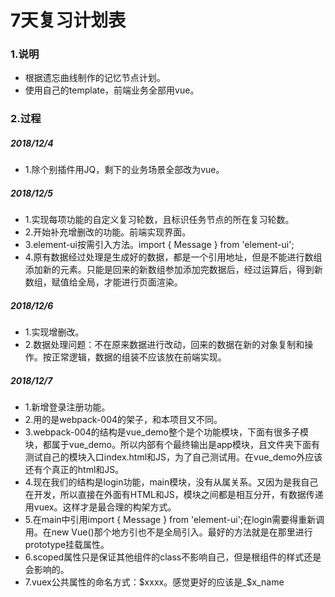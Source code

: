 # 7天复习计划表

### 1.说明

* 根据遗忘曲线制作的记忆节点计划。
* 使用自己的template，前端业务全部用vue。

### 2.过程

##### 2018/12/4
* 1.除个别插件用JQ，剩下的业务场景全部改为vue。

##### 2018/12/5
* 1.实现每项功能的自定义复习轮数，且标识任务节点的所在复习轮数。
* 2.开始补充增删改的功能。前端实现界面。
* 3.element-ui按需引入方法。import { Message } from 'element-ui';
* 4.原有数据经过处理是生成好的数据，都是一个引用地址，但是不能进行数组添加新的元素。只能是回来的新数组参加添加完数据后，经过运算后，得到新数组，赋值给全局，才能进行页面渲染。

##### 2018/12/6
* 1.实现增删改。
* 2.数据处理问题：不在原来数据进行改动，回来的数据在新的对象复制和操作。按正常逻辑，数据的组装不应该放在前端实现。

##### 2018/12/7
* 1.新增登录注册功能。
* 2.用的是webpack-004的架子，和本项目又不同。
* 3.webpack-004的结构是vue_demo整个是个功能模块，下面有很多子模块，都属于vue_demo。所以内部有个最终输出是app模块，且文件夹下面有测试自己的模块入口index.html和JS，为了自己测试用。在vue_demo外应该还有个真正的html和JS。
* 4.现在我们的结构是login功能，main模块，没有从属关系。又因为是我自己在开发，所以直接在外面有HTML和JS，模块之间都是相互分开，有数据传递用vuex。这样才是最合理的构架方式。
* 5.在main中引用import { Message } from 'element-ui';在login需要得重新调用。在new Vue()那个地方引也不是全局引入。最好的方法就是在那里进行prototype挂载属性。
* 6.scoped属性只是保证其他组件的class不影响自己，但是根组件的样式还是会影响的。
* 7.vuex公共属性的命名方式：$xxxx。感觉更好的应该是_$x_name



























